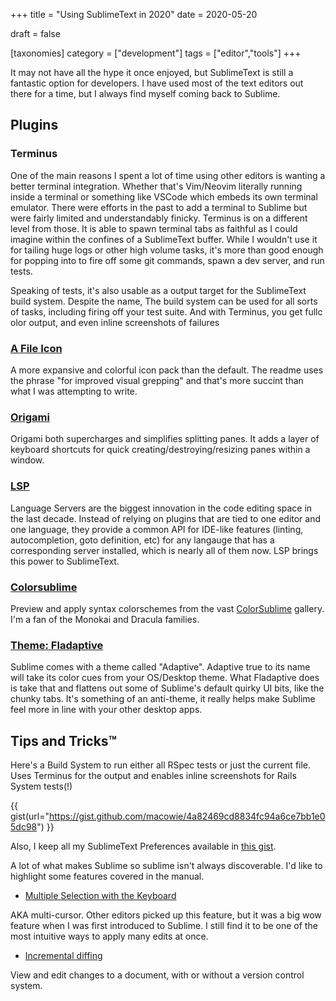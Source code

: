 +++
title = "Using SublimeText in 2020"
date = 2020-05-20

draft = false

[taxonomies]
category = ["development"]
tags = ["editor","tools"]
+++

It may not have all the hype it once enjoyed, but SublimeText is still a fantastic option for developers. I have used most of the text editors out there for a time, but I always find myself coming back to Sublime.

<!-- more -->

## Plugins

### Terminus

One of the main reasons I spent a lot of time using other editors is wanting a better terminal integration. Whether that's Vim/Neovim literally running inside a terminal or something like VSCode which embeds its own terminal emulator. There were efforts in the past to add a terminal to Sublime but were fairly limited and understandably finicky. Terminus is on a different level from those. It is able to spawn terminal tabs as faithful as I could imagine within the confines of a SublimeText buffer. While I wouldn't use it for tailing huge logs or other high volume tasks, it's more than good enough for popping into to fire off some git commands, spawn a dev server, and run tests.

Speaking of tests, it's also usable as a output target for the SublimeText build system. Despite the name, The build system can be used for all sorts of tasks, including firing off your test suite. And with Terminus, you get fullc olor output, and even inline screenshots of failures

### [A File Icon](https://packagecontrol.io/packages/A%20File%20Icon)

A more expansive and colorful icon pack than the default. The readme uses the phrase "for improved visual grepping" and that's more succint than what I was attempting to write.

### [Origami](https://packagecontrol.io/packages/Origami)

Origami both supercharges and simplifies splitting panes. It adds a layer of keyboard shortcuts for quick creating/destroying/resizing panes within a window.

### [LSP](https://packagecontrol.io/packages/LSP)

Language Servers are the biggest innovation in the code editing space in the last decade. Instead of relying on plugins that are tied to one editor and one language, they provide a common API for IDE-like features (linting, autocompletion, goto definition, etc) for any langauge that has a corresponding server installed, which is nearly all of them now. LSP brings this power to SublimeText.

### [Colorsublime](https://colorsublime.github.io/)

Preview and apply syntax colorschemes from the vast [ColorSublime](https://colorsublime.github.io/) gallery. I'm a fan of the Monokai and Dracula families.

### [Theme: Fladaptive](https://packagecontrol.io/packages/Theme%20-%20Fladaptive_)

Sublime comes with a theme called "Adaptive". Adaptive true to its name will take its color cues from your OS/Desktop theme. What Fladaptive does is take that and flattens out some of Sublime's default quirky UI bits, like the chunky tabs. It's something of an anti-theme, it really helps make Sublime feel more in line with your other desktop apps.

## Tips and Tricks™


Here's a Build System to run either all RSpec tests or just the current file. Uses Terminus for the output and enables inline screenshots for Rails System tests(!)

{{ gist(url="https://gist.github.com/macowie/4a82469cd8834fc94a6ce7bb1e05dc98") }}


Also, I keep all my SublimeText Preferences available in [this gist](https://gist.github.com/macowie/295956c7f55eef9aca39e56a059045cc).


A lot of what makes Sublime so sublime isn't always discoverable. I'd like to highlight some features covered in the manual.

* [Multiple Selection with the Keyboard](https://www.sublimetext.com/docs/3/multiple_selection_with_the_keyboard.html)

AKA multi-cursor. Other editors picked up this feature, but it was a big wow feature when I was first introduced to Sublime. I still find it to be one of the most intuitive ways to apply many edits at once.

* [Incremental diffing](https://www.sublimetext.com/docs/3/incremental_diff.html)

View and edit changes to a document, with or without a version control system.


